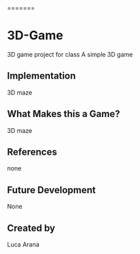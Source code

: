 =======
# 3D-Game
3D game project for class
A simple 3D game

## Implementation
3D maze

## What Makes this a Game?
3D maze

## References
none

## Future Development
None

## Created by
Luca Arana
